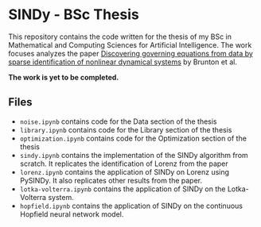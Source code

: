 # SINDy - BSc Thesis

This repository contains the code written for the thesis of my BSc in Mathematical and Computing Sciences for Artificial Intelligence. The work focuses analyzes the paper [Discovering governing equations from data by sparse identification of nonlinear dynamical systems](https://www.pnas.org/doi/10.1073/pnas.1517384113) by Brunton et al.

**The work is yet to be completed.**

## Files

- ```noise.ipynb``` contains code for the Data section of the thesis
- ```library.ipynb``` contains code for the Library section of the thesis
- ```optimization.ipynb``` contains code for the Optimization section of the thesis
- ```sindy.ipynb``` contains the implementation of the SINDy algorithm from scratch. It replicates the identification of Lorenz from the paper
- ```lorenz.ipynb``` contains the application of SINDy on Lorenz using PySINDy. It also replicates other results from the paper.
- ```lotka-volterra.ipynb``` contains the application of SINDy on the Lotka-Volterra system.
- ```hopfield.ipynb``` contains the application of SINDy on the continuous Hopfield neural network model.


